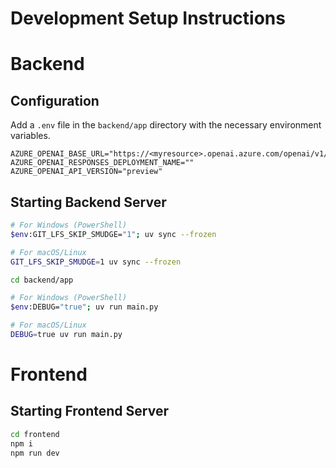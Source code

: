 # Development Setup Instructions

# Backend

## Configuration

Add a `.env` file in the `backend/app` directory with the necessary environment variables.

```env
AZURE_OPENAI_BASE_URL="https://<myresource>.openai.azure.com/openai/v1/"
AZURE_OPENAI_RESPONSES_DEPLOYMENT_NAME=""
AZURE_OPENAI_API_VERSION="preview"
```

## Starting Backend Server

```bash
# For Windows (PowerShell)
$env:GIT_LFS_SKIP_SMUDGE="1"; uv sync --frozen

# For macOS/Linux
GIT_LFS_SKIP_SMUDGE=1 uv sync --frozen

cd backend/app

# For Windows (PowerShell)
$env:DEBUG="true"; uv run main.py

# For macOS/Linux
DEBUG=true uv run main.py
```

# Frontend

## Starting Frontend Server

```bash
cd frontend
npm i
npm run dev
```